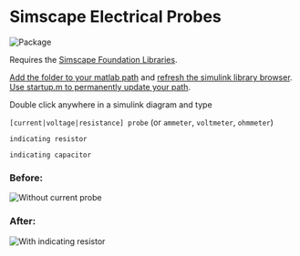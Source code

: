 # Simscape Electrical Probes

![Package](https://www.murphyengineer.com/images/simutil/simscape_electrical_probes.png "Package")

Requires the [Simscape Foundation Libraries](https://www.mathworks.com/help/physmod/simscape/ug/introducing-the-simscape-block-libraries.html).

[Add the folder to your matlab path](https://www.mathworks.com/help/matlab/ref/addpath.html) and [refresh the simulink library browser](https://www.mathworks.com/help/simulink/gui/use-the-library-browser.html). 
[Use startup.m to permanently update your path](https://www.mathworks.com/help/matlab/ref/startup.html).

Double click anywhere in a simulink diagram and type

`[current|voltage|resistance] probe` (or `ammeter`, `voltmeter`, `ohmmeter`)

`indicating resistor`

`indicating capacitor`

### Before:
![Without current probe](https://www.murphyengineer.com/images/simutil/simscape_currentprobe_before.png "Before")

### After:
![With indicating resistor](https://www.murphyengineer.com/images/simutil/simscape_resistor.png "After")
